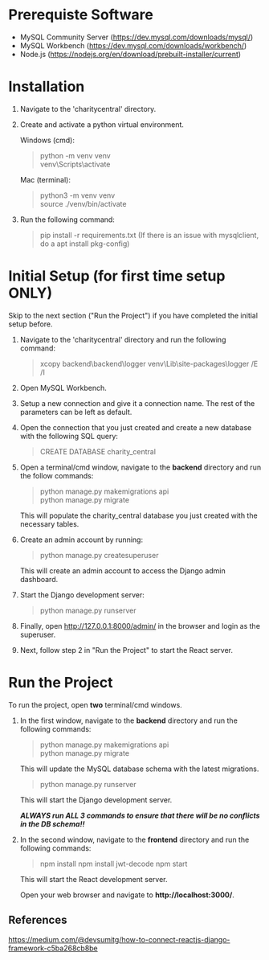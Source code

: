 # Prerequiste Software
- MySQL Community Server (https://dev.mysql.com/downloads/mysql/)
- MySQL Workbench (https://dev.mysql.com/downloads/workbench/)
- Node.js (https://nodejs.org/en/download/prebuilt-installer/current)

# Installation
1. Navigate to the 'charitycentral' directory.
2. Create and activate a python virtual environment.
   
   Windows (cmd):
   > python -m venv venv  
   > venv\Scripts\activate
   
   Mac (terminal):
   > python3 -m venv venv  
   > source ./venv/bin/activate
   
4. Run the following command:
   > pip install -r requirements.txt
   (If there is an issue with mysqlclient, do a apt install pkg-config)
   

# Initial Setup (for first time setup ONLY)
Skip to the next section ("Run the Project") if you have completed the initial setup before.

1. Navigate to the 'charitycentral' directory and run the following command:
   > xcopy backend\backend\logger venv\Lib\site-packages\logger /E /I

1. Open MySQL Workbench.
   
2. Setup a new connection and give it a connection name. The rest of the parameters can be left as default.

3. Open the connection that you just created and create a new database with the following SQL query:
   > CREATE DATABASE charity_central

4. Open a terminal/cmd window, navigate to the **backend** directory and run the follow commands:
   > python manage.py makemigrations api  
   > python manage.py migrate

   This will populate the charity_central database you just created with the necessary tables.

5. Create an admin account by running:
   > python manage.py createsuperuser

   This will create an admin account to access the Django admin dashboard.

6. Start the Django development server:
   > python manage.py runserver

7. Finally, open http://127.0.0.1:8000/admin/ in the browser and login as the superuser.

8. Next, follow step 2 in "Run the Project" to start the React server.


# Run the Project
To run the project, open **two** terminal/cmd windows.

1. In the first window, navigate to the **backend** directory and run the following commands:
   > python manage.py makemigrations api  
   > python manage.py migrate
   
   This will update the MySQL database schema with the latest migrations.
   
   > python manage.py runserver
   
   This will start the Django development server.

   ***ALWAYS run ALL 3 commands to ensure that there will be no conflicts in the DB schema!!***

2. In the second window, navigate to the **frontend** directory and run the following commands:
   > npm install
   > npm install jwt-decode
   > npm start
   
   This will start the React development server.

   Open your web browser and navigate to **http://localhost:3000/**. 


## References
https://medium.com/@devsumitg/how-to-connect-reactjs-django-framework-c5ba268cb8be

